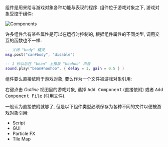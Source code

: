 组件是用来给与游戏对象各种功能与表现的程序. 组件位于游戏对象之下, 游戏对象受控于组件:

![Components](/shared/images/components.png)

许多组件含有某些属性是可以在运行时控制的, 根据组件属性的不同类型, 调用交互的函数也不一样:

```lua
-- 关闭 "body" 精灵
msg.post("can#body", "disable")

-- 1 秒以后在 "bean" 上播放 "hoohoo" 声音
sound.play("bean#hoohoo", { delay = 1, gain = 0.5 } )
```

组件要么直接依附于游戏对象, 要么作为一个文件被游戏对象引用:

<kbd>右键点击</kbd> *Outline* 视图里的游戏对象, 选择 <kbd>Add Component</kbd> (直接依附) 或者 <kbd>Add Component File</kbd> (引用文件).

一般认为直接依附就够了, 但是以下组件类型必须保存为各种不同的文件以便被游戏对象引用:

* Script
* GUI
* Particle FX
* Tile Map
